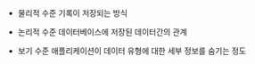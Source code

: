 - 물리적 수준
  기록이 저장되는 방식

- 논리적 수준
  데이터베이스에 저장된 데이터간의 관계 

- 보기 수준
  애플리케이션이 데이터 유형에 대한 세부 정보를 숨기는 정도